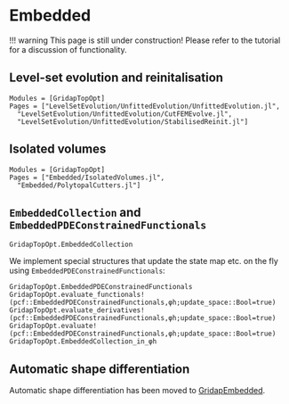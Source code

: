 # Embedded

!!! warning
    This page is still under construction! Please refer to the tutorial
    for a discussion of functionality.

## Level-set evolution and reinitalisation
```@autodocs
Modules = [GridapTopOpt]
Pages = ["LevelSetEvolution/UnfittedEvolution/UnfittedEvolution.jl",
  "LevelSetEvolution/UnfittedEvolution/CutFEMEvolve.jl",
  "LevelSetEvolution/UnfittedEvolution/StabilisedReinit.jl"]
```

## Isolated volumes
```@autodocs
Modules = [GridapTopOpt]
Pages = ["Embedded/IsolatedVolumes.jl",
  "Embedded/PolytopalCutters.jl"]
```

## `EmbeddedCollection` and `EmbeddedPDEConstrainedFunctionals`
```@docs
GridapTopOpt.EmbeddedCollection
```

We implement special structures that update the state map etc. on the fly using
`EmbeddedPDEConstrainedFunctionals`:

```@docs
GridapTopOpt.EmbeddedPDEConstrainedFunctionals
GridapTopOpt.evaluate_functionals!(pcf::EmbeddedPDEConstrainedFunctionals,φh;update_space::Bool=true)
GridapTopOpt.evaluate_derivatives!(pcf::EmbeddedPDEConstrainedFunctionals,φh;update_space::Bool=true)
GridapTopOpt.evaluate!(pcf::EmbeddedPDEConstrainedFunctionals,φh;update_space::Bool=true)
GridapTopOpt.EmbeddedCollection_in_φh
```

## Automatic shape differentiation
Automatic shape differentiation has been moved to [GridapEmbedded](https://gridap.github.io/GridapEmbedded.jl/stable/GeometricalDerivatives/#Geometrical-Derivatives).